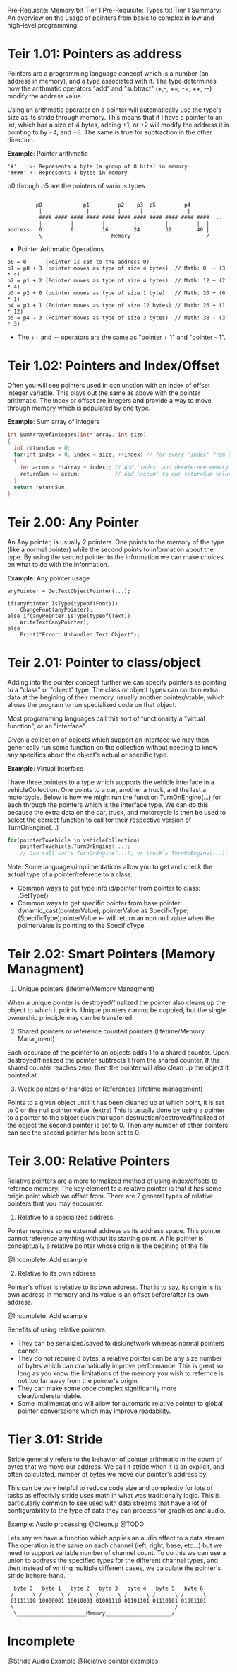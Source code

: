 Pre-Requisite: Memory.txt Tier 1
Pre-Requisite: Types.txt Tier 1
Summary: An overview on the usage of pointers from basic to complex in low and high-level programming.

Teir 1.01: Pointers as address
==============================
Pointers are a programming language concept which is a number (an address in memory), and a type associated with it. The type determines how the arithmatic operators "add" and "subtract" (+,-, +=, -=, ++, --) modify the address value.

Using an arithmatic operator on a pointer will automatically use the type's size as its stride through memory. This means that if I have a pointer to an int, which has a size of 4 bytes, adding +1, or +2 will modify the address it is pointing to by +4, and +8. The same is true for subtraction in the other direction.

**Example**: Pointer arithmatic
```        
'#'    <- Represents a byte (a group of 8 bits) in memory
'####' <- Represents 4 bytes in memory
```
p0 through p5 are the pointers of various types
```

         p0             p1         p2    p3  p5         p4
          |              |         |      |   |          |
          #### #### #### #### #### #### #### #### #### #### #### ...
          |         |         |         |         |         |  |
address   0         8         16        24        32        40 |
          \______________________Memory________________________/ 
```
* Pointer Arithmatic Operations
```
p0 = 0      (Pointer is set to the address 0)
p1 = p0 + 3 (pointer moves as type of size 4 bytes)  // Math: 0  + (3 * 4)
p2 = p1 + 2 (Pointer moves as type of size 4 bytes)  // Math: 12 + (2 * 4)
p3 = p2 + 6 (pointer moves as type of size 1 byte)   // Math: 20 + (6 * 1)
p4 = p3 + 1 (Pointer moves as type of size 12 bytes) // Math: 26 + (1 * 12)
p5 = p4 - 3 (Pointer moves as type of size 3 bytes)  // Math: 38 - (3 * 3)
```

* The ++ and -- operators are the same as "pointer + 1" and "pointer - 1".
 
Teir 1.02: Pointers and Index/Offset
====================================
Often you will see pointers used in conjunction with an index of offset integer variable. This plays out the same as above with the pointer arithmatic. The index or offset are integers and provide a way to move through memory which is populated by one type.

**Example**: Sum array of integers
```cpp
int SumArrayOfIntegers(int* array, int size)
{
  int returnSum = 0;
  for(int index = 0; index < size; ++index) // for every 'index' from 0 to size-1
  {
    int accum = *(array + index); // Add 'index' and derefernce memory as an integer stored in 'accum'
    returnSum += accum;           // Add 'accum' to our returnSum value
  }
  return returnSum;
}
```

Teir 2.00: Any Pointer
======================
An Any pointer, is usually 2 pointers. One points to the memory of the type (like a normal pointer) while the second points to information about the type. By using the second pointer to the information we can make choices on what to do with the information.

**Example**: Any pointer usage
```
anyPointer = GetTextObjectPointer(...);

if(anyPointer.IsType(typeof(Font)))
    ChangeFont(anyPointer);
else if(anyPointer.IsType(typeof(Text))
    WriteText(anyPointer);
else
    Print("Error: Unhandled Text Object");
```

Teir 2.01: Pointer to class/object
==================================
Adding into the pointer concept further we can specify pointers as pointing to a "class" or "object" type. The class or object types can contain extra data at the begining of their memory, usually another pointer/vtable, which allows the program to run specialized code on that object.

Most programming languages call this sort of functionality a "virtual function", or an "interface".

Given a collection of objects which support an interface we may then generically run some function on the collection without needing to know any specifics about the object's actual or specific type.

**Example**: Virtual Interface

I have three pointers to a type which supports the vehicle interface in a vehicleCollection. One points to a car, another a truck, and the last a motorcycle. Below is how we might run the function TurnOnEngine(...) for each through the pointers which is the interface type. We can do this because the extra data on the car, truck, and motorcycle is then be used to select the correct function to call for their respective version of TurnOnEngine(...)
```cpp
for(pointerToVehicle in vehicleCollection)
    pointerToVehicle.TurnOnEngine(...);
	// Can call car's TurnOnEngine(...), or truck's TurnOnEngine(...), or motorcycle's TurnOneEngine(...)
```

Note: Some languages/implimentations allow you to get and check the actual type of a pointer/referece to a class.
* Common ways to get type info id/pointer from pointer to class: .GetType()
* Common ways to get specific pointer from base pointer: dynamic_cast<SpecificType>(pointerValue), pointerValue as SpecificType, (SpecificType)pointerValue <- will return an non null value when the pointerValue is pointing to the SpecificType.

Teir 2.02: Smart Pointers (Memory Managment)
============================================
1) Unique pointers (lifetime/Memory Managment)

When a unique pointer is destroyed/finalized the pointer also cleans up the object to which it points. Unique pointers cannot be coppied, but the single ownership principle may can be transfered.

2) Shared pointers or reference counted pointers (lifetime/Memory Managment)

Each occurace of the pointer to an objects adds 1 to a shared counter. Upon destroyed/finalized the pointer subtracts 1 from the shared counter. If the shared counter reaches zero, then the pointer will also clean up the object it pointed at.

3) Weak pointers or Handles or References (lifetime management)

Points to a given object until it has been cleaned up at which point, it is set to 0 or the null pointer value. (extra) This is usually done by using a pointer to a pointer to the object such that upon destruction/destroyed/finalized of the object the second pointer is set to 0. Then any number of other pointers can see the second pointer has been set to 0.

Teir 3.00: Relative Pointers
============================
Relative pointers are a more formalized method of using index/offsets to refernce memory. The key element to a relative pointer is that it has some origin point which we offset from. There are 2 general types of relative pointers that you may encounter.

1) Relative to a specialized address

Pointer requires some external address as its address space. This pointer cannot reference anything without its starting point. A file pointer is conceptually a relative pointer whose origin is the begining of the file.

@Incomplete: Add example

2) Relative to its own address

Pointer's offset is relative to its own address. That is to say, its origin is its own address in memory and its value is an offset before/after its own address.

@Incomplete: Add example

Benefits of using relative pointers
* They can be serialized/saved to disk/network whereas normal pointers cannot.
* They do not require 8 bytes, a relative pointer can be any size number of bytes which can dramatically improve performance. This is great so long as you know the limitations of the memory you wish to refernce is not too far away from the pointer's origin.
* They can make some code complex significantly more clear/understandable.
* Some implimentations will allow for automatic relative pointer to global pointer conversaions which may improve readability.

Tier 3.01: Stride
=================
Stride generally refers to the behavior of pointer arithmatic in the count of bytes that we move our address. We call it stride when it is an explicit, and often calculated, number of bytes we move our pointer's address by.

This can be very helpful to reduce code size and complexity for lots of tasks as effectivly stride uses math in what was traditionally logic. This is particularly common to see used with data streams that have a lot of configurability to the type of data they can process for graphics and audio.

Example: Audio processing @Cleanup @TODO

Lets say we have a function which applies an audio effect to a data stream. The operation is the same on each channel (left, right, base, etc...) but we need to support variable number of channel count. To do this we can use a union to address the specified types for the different channel types, and then instead of writing multiple different cases, we calculate the pointer's stride behore-hand.


```
  byte 0   byte 1   byte 2   byte 3   byte 4   byte 5   byte 6
 /      \ /      \ /      \ /      \ /      \ /      \ /      \
 01111110 10000001 10010001 01001110 01101101 01110101 01001101
 \                                                   /
  \______________________Memory_____________________/
```

# Incomplete

@Stride Audio Example @Relative pointer examples